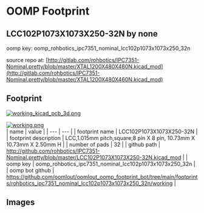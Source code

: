 # OOMP Footprint  
## LCC102P1073X1073X250-32N  by none  
  
oomp key: oomp_rohbotics_ipc7351_nominal_lcc102p1073x1073x250_32n  
  
source repo at: [http://gitlab.com/rohbotics/IPC7351-Nominal.pretty/blob/master/XTAL1200X480X460N.kicad_mod](http://gitlab.com/rohbotics/IPC7351-Nominal.pretty/blob/master/XTAL1200X480X460N.kicad_mod)  
## Footprint  
  
[![working_kicad_pcb_3d.png](working_kicad_pcb_3d_600.png)](working_kicad_pcb_3d.png)  
  
[![working.png](working_600.png)](working.png)  
| name | value | 
| --- | --- | 
| footprint name | LCC102P1073X1073X250-32N | 
| footprint description | LCC,1.015mm pitch,square;8 pin X 8 pin, 10.73mm X 10.73mm X 2.50mm H | 
| number of pads | 32 | 
| github path | http://github.com/rohbotics/IPC7351-Nominal.pretty/blob/master/LCC102P1073X1073X250-32N.kicad_mod | 
| oomp key | oomp_rohbotics_ipc7351_nominal_lcc102p1073x1073x250_32n | 
| oomp bot github | https://github.com/oomlout/oomlout_oomp_footprint_bot/tree/main/footprints/rohbotics_ipc7351_nominal_lcc102p1073x1073x250_32n/working | 
## Images  
